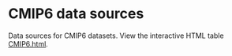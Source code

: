# CMIP6 data sources

Data sources for CMIP6 datasets. View the interactive HTML table [CMIP6.html](./CMIP6.html).
